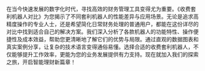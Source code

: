 在当今快速发展的数字化时代，寻找高效的财务管理工具变得尤为重要。《收费套利机器人对比》为您揭示了不同套利机器人的性能差异与应用场景。无论是追求高精度操作的专业人士，还是希望简化日常财务处理的普通用户，都能在这份详尽的对比中找到适合自己的解决方案。我们深入分析了各款机器人的功能特性、操作便捷性及成本效益，帮助您更清晰地了解它们的优势与局限。通过直观的数据图表和真实案例分享，让复杂的技术语言变得通俗易懂。选择合适的收费套利机器人，不仅能够提升工作效率，更能为您的业务发展提供有力支持。现在就加入我们的探索之旅，开启智能理财新篇章！